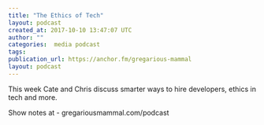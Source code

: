 ```yaml
---
title: "The Ethics of Tech"
layout: podcast
created_at: 2017-10-10 13:47:07 UTC
author: ""
categories:  media podcast
tags:
publication_url: https://anchor.fm/gregarious-mammal
layout: podcast
---
```

This week Cate and Chris discuss smarter ways to hire developers, ethics in tech and more.

Show notes at - gregariousmammal.com/podcast